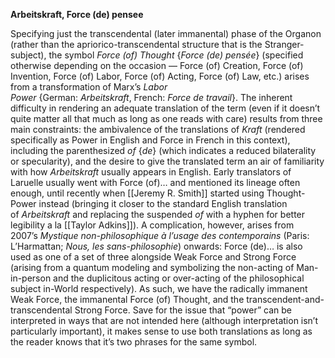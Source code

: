 **Arbeitskraft, Force (de) pensee**

Specifying just the transcendental (later immanental) phase of the Organon (rather than the apriorico-transcendental structure that is the Stranger-subject), the symbol _Force (of) Thought_ {_Force (de) pensée_} (specified otherwise depending on the occasion — Force (of) Creation, Force (of) Invention, Force (of) Labor, Force (of) Acting, Force (of) Law, etc.) arises from a transformation of Marx’s _Labor Power_ {German: _Arbeitskraft_, French: _Force de travail_}. The inherent difficulty in rendering an adequate translation of the term (even if it doesn’t quite matter all that much as long as one reads with care) results from three main constraints: the ambivalence of the translations of _Kraft_ (rendered specifically as Power in English and Force in French in this context), including the parenthesized _of_ {_de_} (which indicates a reduced bilaterality or specularity), and the desire to give the translated term an air of familiarity with how _Arbeitskraft_ usually appears in English. Early translators of Laruelle usually went with Force (of)… and mentioned its lineage often enough, until recently when [[Jeremy R. Smith]] started using Thought-Power instead (bringing it closer to the standard English translation of _Arbeitskraft_ and replacing the suspended _of_ with a hyphen for better legibility a la [[Taylor Adkins]]). A complication, however, arises from 2007’s _Mystique non-philosophique à l’usage des contemporains_ (Paris: L’Harmattan; _Nous, les sans-philosophie_) onwards: Force (de)… is also used as one of a set of three alongside Weak Force and Strong Force (arising from a quantum modeling and symbolizing the non-acting of Man-in-person and the duplicitous acting or over-acting of the philosophical subject in-World respectively). As such, we have the radically immanent Weak Force, the immanental Force (of) Thought, and the transcendent-and-transcendental Strong Force. Save for the issue that “power” can be interpreted in ways that are not intended here (although interpretation isn’t particularly important), it makes sense to use both translations as long as the reader knows that it’s two phrases for the same symbol.